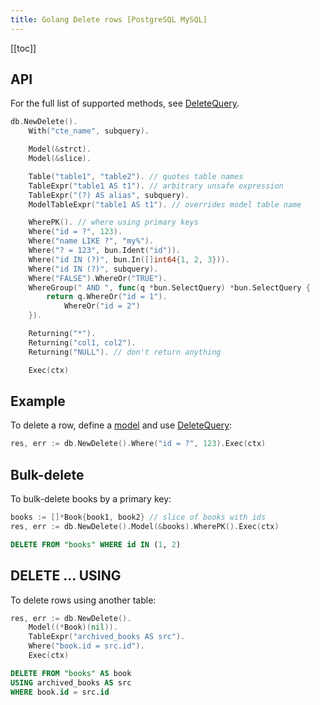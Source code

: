```yaml
---
title: Golang Delete rows [PostgreSQL MySQL]
---
```


<CoverImage title="Golang Delete Rows PostgreSQL MySQL" />

[[toc]]

## API

For the full list of supported methods, see
[DeleteQuery](https://pkg.go.dev/github.com/uptrace/bun#DeleteQuery).

```go
db.NewDelete().
    With("cte_name", subquery).

    Model(&strct).
    Model(&slice).

    Table("table1", "table2"). // quotes table names
    TableExpr("table1 AS t1"). // arbitrary unsafe expression
    TableExpr("(?) AS alias", subquery).
    ModelTableExpr("table1 AS t1"). // overrides model table name

    WherePK(). // where using primary keys
    Where("id = ?", 123).
    Where("name LIKE ?", "my%").
    Where("? = 123", bun.Ident("id")).
    Where("id IN (?)", bun.In([]int64{1, 2, 3})).
    Where("id IN (?)", subquery).
    Where("FALSE").WhereOr("TRUE").
    WhereGroup(" AND ", func(q *bun.SelectQuery) *bun.SelectQuery {
        return q.WhereOr("id = 1").
            WhereOr("id = 2")
    }).

    Returning("*").
    Returning("col1, col2").
    Returning("NULL"). // don't return anything

    Exec(ctx)
```

## Example

To delete a row, define a [model](models.html) and use
[DeleteQuery](https://pkg.go.dev/github.com/uptrace/bun#DeleteQuery):

```go
res, err := db.NewDelete().Where("id = ?", 123).Exec(ctx)
```

## Bulk-delete

To bulk-delete books by a primary key:

```go
books := []*Book{book1, book2} // slice of books with ids
res, err := db.NewDelete().Model(&books).WherePK().Exec(ctx)
```

```sql
DELETE FROM "books" WHERE id IN (1, 2)
```

## DELETE ... USING

To delete rows using another table:

```go
res, err := db.NewDelete().
    Model((*Book)(nil)).
    TableExpr("archived_books AS src").
    Where("book.id = src.id").
    Exec(ctx)
```

```sql
DELETE FROM "books" AS book
USING archived_books AS src
WHERE book.id = src.id
```
